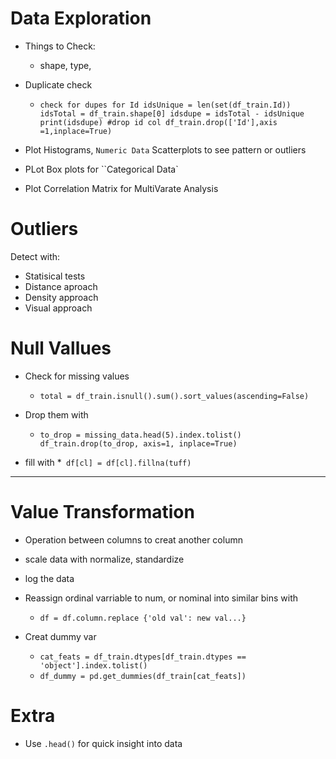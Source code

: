 


# Data Exploration
* Things to Check:
    * shape, type, 


* Duplicate check
    * ``check for dupes for Id
idsUnique = len(set(df_train.Id))
idsTotal = df_train.shape[0]
idsdupe = idsTotal - idsUnique
print(idsdupe)
#drop id col
df_train.drop(['Id'],axis =1,inplace=True)``


* Plot Histograms, `Numeric Data` Scatterplots to see pattern or outliers

* PLot Box plots for ``Categorical Data`

* Plot Correlation Matrix for MultiVarate Analysis

# Outliers
Detect with:
* Statisical tests
* Distance aproach
* Density approach
* Visual approach


# Null Vallues

* Check for missing values
    * ``total = df_train.isnull().sum().sort_values(ascending=False)
``
* Drop them with 
    * ``to_drop = missing_data.head(5).index.tolist()
df_train.drop(to_drop, axis=1, inplace=True)``

* fill with
    *``` df[cl] = df[cl].fillna(tuff)```

 ---   

# Value Transformation
* Operation between columns to creat another column
* scale data with normalize, standardize
* log the data
* Reassign ordinal varriable to num, or nominal into similar bins with
    * ``df = df.column.replace {'old val': new val...}``

* Creat dummy var
    * ``cat_feats = df_train.dtypes[df_train.dtypes == 'object'].index.tolist()``   
    * ``df_dummy = pd.get_dummies(df_train[cat_feats])``

# Extra
* Use `.head()` for quick insight into data 
